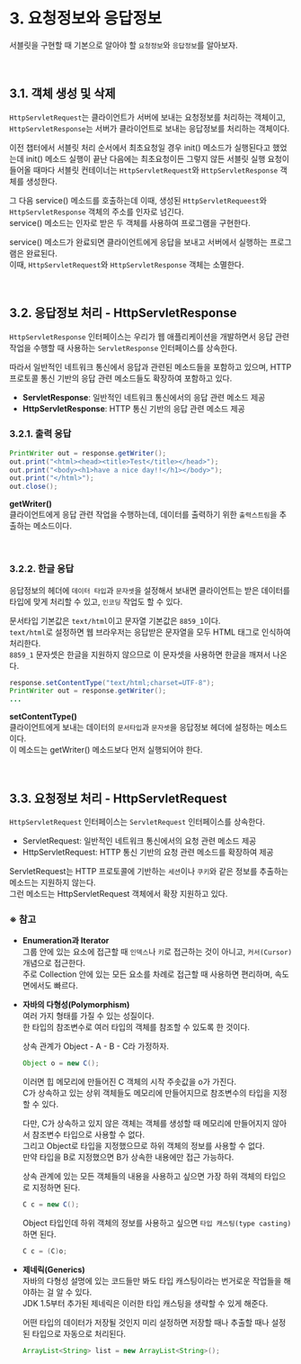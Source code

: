 # 3. 요청정보와 응답정보
서블릿을 구현할 때 기본으로 알아야 할 `요청정보`와 `응답정보`를 알아보자.

<br/>

## 3.1. 객체 생성 및 삭제
`HttpServletRequest`는 클라이언트가 서버에 보내는 요청정보를 처리하는 객체이고,  
`HttpServletResponse`는 서버가 클라이언트로 보내는 응답정보를 처리하는 객체이다.

이전 챕터에서 서블릿 처리 순서에서 최초요청일 경우 init() 메소드가 실행된다고 했었는데 
init() 메소드 실행이 끝난 다음에는 최초요청이든 그렇지 않든 서블릿 실행 요청이 들어올 때마다
서블릿 컨테이너는 `HttpServletRequest`와 `HttpServletResponse` 객체를 생성한다.

그 다음 service() 메소드를 호출하는데 이때, 생성된 `HttpServletRequeest`와 `HttpServletResponse` 객체의 주소를 인자로 넘긴다.  
service() 메소드는 인자로 받은 두 객체를 사용하여 프로그램을 구현한다.

service() 메소드가 완료되면 클라이언트에게 응답을 보내고 서버에서 실행하는 프로그램은 완료된다.  
이때, `HttpServletRequest`와 `HttpServletResponse` 객체는 소멸한다.

<br/>

## 3.2. 응답정보 처리 - HttpServletResponse
`HttpServletResponse` 인터페이스는 우리가 웹 애플리케이션을 개발하면서 응답 관련 작업을 수행할 때 사용하는
`ServletResponse` 인터페이스를 상속한다.

따라서 일반적인 네트워크 통신에서 응답과 관련된 메소드들을 포함하고 있으며, HTTP 프로토콜 통신 기반의 응답 관련
메소드들도 확장하여 포함하고 있다.

- **ServletResponse**: 일반적인 네트워크 통신에서의 응답 관련 메소드 제공
- **HttpServletResponse**: HTTP 통신 기반의 응답 관련 메소드 제공

### 3.2.1. 출력 응답
```java
PrintWriter out = response.getWriter();
out.print("<html><head><title>Test</title></head>");
out.print("<body><h1>have a nice day!!</h1></body>");
out.print("</html>");
out.close();
```

**getWriter()**  
클라이언트에게 응답 관련 작업을 수행하는데, 데이터를 출력하기 위한 `출력스트림`을 추출하는 메소드이다.

<br/>

### 3.2.2. 한글 응답
응답정보의 헤더에 `데이터 타입`과 `문자셋`을 설정해서 보내면 클라이언트는 받은 데이터를 타입에 맞게
처리할 수 있고, `인코딩` 작업도 할 수 있다.

문서타입 기본값은 `text/html`이고 문자열 기본값은 `8859_1`이다.  
`text/html`로 설정하면 웹 브라우저는 응답받은 문자열을 모두 HTML 태그로 인식하여 처리한다.  
`8859_1` 문자셋은 한글을 지원하지 않으므로 이 문자셋을 사용하면 한글을 깨져서 나온다.

```java
response.setContentType("text/html;charset=UTF-8");
PrintWriter out = response.getWriter();
...
```

**setContentType()**  
클라이언트에게 보내는 데이터의 `문서타입`과 `문자셋`을 응답정보 헤더에 설정하는 메소드이다.  
이 메소드는 getWriter() 메소드보다 먼저 실행되어야 한다.

<br/>

## 3.3. 요청정보 처리 - HttpServletRequest
`HttpServletRequest` 인터페이스는 `ServletRequest` 인터페이스를 상속한다.

- ServletRequest: 일반적인 네트워크 통신에서의 요청 관련 메소드 제공
- HttpServletRequest: HTTP 통신 기반의 요청 관련 메소드를 확장하여 제공

ServletRequest는 HTTP 프로토콜에 기반하는 `세션`이나 `쿠키`와 같은 정보를 추출하는 메소드는 지원하지 않는다.  
그런 메소드는 HttpServletRequest 객체에서 확장 지원하고 있다.

### ※ 참고
- **Enumeration과 Iterator**  
  그룹 안에 있는 요소에 접근할 때 `인덱스`나 `키`로 접근하는 것이 아니고, `커서(Cursor)` 개념으로 접근한다.  
  주로 Collection 안에 있는 모든 요소를 차례로 접근할 때 사용하면 편리하며, 속도 면에서도 빠르다.

- **자바의 다형성(Polymorphism)**  
  여러 가지 형태를 가질 수 있는 성질이다.  
  한 타입의 참조변수로 여러 타입의 객체를 참조할 수 있도록 한 것이다.
  
  상속 관계가 Object - A - B - C라 가정하자.
  ```java
  Object o = new C();
  ```
  
  이러면 힙 메모리에 만들어진 C 객체의 시작 주솟값을 o가 가진다.  
  C가 상속하고 있는 상위 객체들도 메모리에 만들어지므로 참조변수의 타입을 지정할 수 있다.
  
  다만, C가 상속하고 있지 않은 객체는 객체를 생성할 때 메모리에 만들어지지 않아서 참조변수 타입으로 사용할 수 없다.  
  그리고 Object로 타입을 지정했으므로 하위 객체의 정보를 사용할 수 없다.  
  만약 타입을 B로 지정했으면 B가 상속한 내용에만 접근 가능하다.
  
  상속 관계에 있는 모든 객체들의 내용을 사용하고 싶으면 가장 하위 객체의 타입으로 지정하면 된다.  
  ```java
  C c = new C();
  ```
  
  Object 타입인데 하위 객체의 정보를 사용하고 싶으면 `타입 캐스팅(type casting)`하면 된다.
  ```java
  C c = (C)o;
  ```

- **제네릭(Generics)**  
  자바의 다형성 설명에 있는 코드들만 봐도 타입 캐스팅이라는 번거로운 작업들을 해야하는 걸 알 수 있다.  
  JDK 1.5부터 추가된 제네릭은 이러한 타입 캐스팅을 생략할 수 있게 해준다.
  
  어떤 타입의 데이터가 저장될 것인지 미리 설정하면 저장할 때나 추출할 때나 설정된 타입으로 자동으로 처리된다.
  ```java
  ArrayList<String> list = new ArrayList<String>();
  ```
